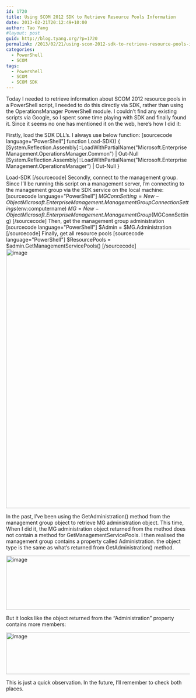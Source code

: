 ```yaml
---
id: 1720
title: Using SCOM 2012 SDK to Retrieve Resource Pools Information
date: 2013-02-21T20:12:49+10:00
author: Tao Yang
#layout: post
guid: http://blog.tyang.org/?p=1720
permalink: /2013/02/21/using-scom-2012-sdk-to-retrieve-resource-pools-information/
categories:
  - PowerShell
  - SCOM
tags:
  - Powershell
  - SCOM
  - SCOM SDK
---
```

Today I needed to retrieve information about SCOM 2012 resource pools in a PowerShell script, I needed to do this directly via SDK, rather than using the OperationsManager PowerShell module. I couldn’t find any existing scripts via Google, so I spent some time playing with SDK and finally found it. Since it seems no one has mentioned it on the web, here’s how I did it:

Firstly, load the SDK DLL’s. I always use below function:
[sourcecode language="PowerShell"]
function Load-SDK()
{
[System.Reflection.Assembly]::LoadWithPartialName(&quot;Microsoft.EnterpriseManagement.OperationsManager.Common&quot;) | Out-Null
[System.Reflection.Assembly]::LoadWithPartialName(&quot;Microsoft.EnterpriseManagement.OperationsManager&quot;) | Out-Null
}

Load-SDK
[/sourcecode]
Secondly, connect to the management group. Since I’ll be running this script on a management server, I’m connecting to the management group via the SDK service on the local machine:
[sourcecode language="PowerShell"]
$MGConnSetting = New-Object Microsoft.EnterpriseManagement.ManagementGroupConnectionSettings($env:computername)
$MG = New-Object Microsoft.EnterpriseManagement.ManagementGroup($MGConnSetting)
[/sourcecode]
Then, get the management group administration
[sourcecode language="PowerShell"]
$Admin = $MG.Administration
[/sourcecode]
Finally, get all resource pools
[sourcecode language="PowerShell"]
$ResourcePools = $admin.GetManagementServicePools()
[/sourcecode]
<a href="http://blog.tyang.org/wp-content/uploads/2013/02/image.png"><img style="background-image: none; padding-top: 0px; padding-left: 0px; display: inline; padding-right: 0px; border: 0px;" title="image" alt="image" src="http://blog.tyang.org/wp-content/uploads/2013/02/image_thumb.png" width="579" height="709" border="0" /></a>

In the past, I’ve been using the GetAdministration() method from the management group object to retrieve MG administration object. This time, When I did it, the MG administration object returned from the method does not contain a method for GetManagementServicePools. I then realised the management group contains a property called Administration. the object type is the same as what’s returned from GetAdministration() method.

<a href="http://blog.tyang.org/wp-content/uploads/2013/02/image1.png"><img style="background-image: none; padding-top: 0px; padding-left: 0px; display: inline; padding-right: 0px; border: 0px;" title="image" alt="image" src="http://blog.tyang.org/wp-content/uploads/2013/02/image_thumb1.png" width="580" height="148" border="0" /></a>

But it looks like the object returned from the “Administration” property contains more members:

<a href="http://blog.tyang.org/wp-content/uploads/2013/02/image2.png"><img style="background-image: none; padding-top: 0px; padding-left: 0px; display: inline; padding-right: 0px; border: 0px;" title="image" alt="image" src="http://blog.tyang.org/wp-content/uploads/2013/02/image_thumb2.png" width="580" height="114" border="0" /></a>

This is just a quick observation. In the future, I’ll remember to check both places.